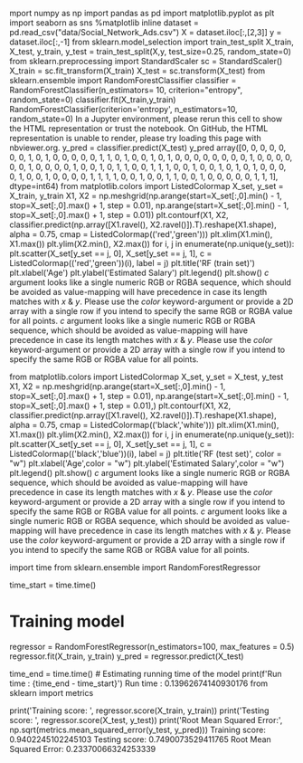 mport numpy as np
import pandas as pd
import matplotlib.pyplot as plt
import seaborn as sns
%matplotlib inline
dataset = pd.read_csv("data/Social_Network_Ads.csv")
X = dataset.iloc[:,[2,3]]
y = dataset.iloc[:,-1]
from sklearn.model_selection import train_test_split
X_train, X_test, y_train, y_test = train_test_split(X,y, test_size=0.25, random_state=0)
from sklearn.preprocessing import StandardScaler
sc = StandardScaler()
X_train = sc.fit_transform(X_train)
X_test = sc.transform(X_test)
from sklearn.ensemble import RandomForestClassifier
classifier = RandomForestClassifier(n_estimators= 10, criterion="entropy", random_state=0)
classifier.fit(X_train,y_train)
RandomForestClassifier(criterion='entropy', n_estimators=10, random_state=0)
In a Jupyter environment, please rerun this cell to show the HTML representation or trust the notebook.
On GitHub, the HTML representation is unable to render, please try loading this page with nbviewer.org.
y_pred = classifier.predict(X_test)
y_pred
array([0, 0, 0, 0, 0, 0, 0, 1, 0, 1, 0, 0, 0, 0, 0, 1, 1, 0, 1, 0, 0, 1,
       0, 1, 0, 0, 0, 0, 0, 0, 0, 0, 1, 0, 0, 0, 0, 0, 0, 1, 0, 0, 0, 0,
       1, 0, 0, 1, 0, 1, 1, 0, 0, 1, 1, 1, 0, 0, 1, 0, 0, 1, 0, 1, 0, 1,
       0, 0, 0, 0, 1, 0, 0, 1, 0, 0, 0, 0, 1, 1, 1, 1, 0, 0, 1, 0, 0, 1,
       1, 0, 0, 1, 0, 0, 0, 0, 0, 1, 1, 1], dtype=int64)
from matplotlib.colors import ListedColormap
X_set, y_set = X_train, y_train
X1, X2 = np.meshgrid(np.arange(start=X_set[:,0].min() - 1, stop=X_set[:,0].max() + 1, step = 0.01), 
                     np.arange(start=X_set[:,0].min() - 1, stop=X_set[:,0].max() + 1, step = 0.01))
plt.contourf(X1, X2, classifier.predict(np.array([X1.ravel(), X2.ravel()]).T).reshape(X1.shape), alpha = 0.75, cmap = ListedColormap(('red','green')))
plt.xlim(X1.min(), X1.max())
plt.ylim(X2.min(), X2.max())
for i, j in enumerate(np.unique(y_set)):
             plt.scatter(X_set[y_set == j, 0], X_set[y_set == j, 1], c = ListedColormap(('red','green'))(i), label = j)
plt.title('RF (train set)')
plt.xlabel('Age')
plt.ylabel('Estimated Salary')
plt.legend()
plt.show()
*c* argument looks like a single numeric RGB or RGBA sequence, which should be avoided as value-mapping will have precedence in case its length matches with *x* & *y*.  Please use the *color* keyword-argument or provide a 2D array with a single row if you intend to specify the same RGB or RGBA value for all points.
*c* argument looks like a single numeric RGB or RGBA sequence, which should be avoided as value-mapping will have precedence in case its length matches with *x* & *y*.  Please use the *color* keyword-argument or provide a 2D array with a single row if you intend to specify the same RGB or RGBA value for all points.

from matplotlib.colors import ListedColormap
X_set, y_set = X_test, y_test
X1, X2 = np.meshgrid(np.arange(start=X_set[:,0].min() - 1, stop=X_set[:,0].max() + 1, step = 0.01), 
                     np.arange(start=X_set[:,0].min() - 1, stop=X_set[:,0].max() + 1, step = 0.01),)
plt.contourf(X1, X2, classifier.predict(np.array([X1.ravel(), X2.ravel()]).T).reshape(X1.shape), alpha = 0.75, cmap = ListedColormap(('black','white')))
plt.xlim(X1.min(), X1.max())
plt.ylim(X2.min(), X2.max())
for i, j in enumerate(np.unique(y_set)):
             plt.scatter(X_set[y_set == j, 0], X_set[y_set == j, 1], c = ListedColormap(('black','blue'))(i), label = j)
plt.title('RF (test set)', color = "w")
plt.xlabel('Age',color = "w")
plt.ylabel('Estimated Salary',color = "w")
plt.legend()
plt.show()
*c* argument looks like a single numeric RGB or RGBA sequence, which should be avoided as value-mapping will have precedence in case its length matches with *x* & *y*.  Please use the *color* keyword-argument or provide a 2D array with a single row if you intend to specify the same RGB or RGBA value for all points.
*c* argument looks like a single numeric RGB or RGBA sequence, which should be avoided as value-mapping will have precedence in case its length matches with *x* & *y*.  Please use the *color* keyword-argument or provide a 2D array with a single row if you intend to specify the same RGB or RGBA value for all points.

import time
from sklearn.ensemble import RandomForestRegressor

time_start = time.time()

# Training model
regressor = RandomForestRegressor(n_estimators=100, max_features = 0.5)
regressor.fit(X_train, y_train)
y_pred = regressor.predict(X_test)

time_end = time.time() # Estimating running time of the model
print(f'Run time : {time_end - time_start}')
Run time : 0.13962674140930176
from sklearn import metrics

print('Training score: ', regressor.score(X_train, y_train))
print('Testing score:  ', regressor.score(X_test, y_test))
print('Root Mean Squared Error:', np.sqrt(metrics.mean_squared_error(y_test, y_pred)))
Training score:  0.9402245102245103
Testing score:   0.7490073529411765
Root Mean Squared Error: 0.23370066324253339
 
